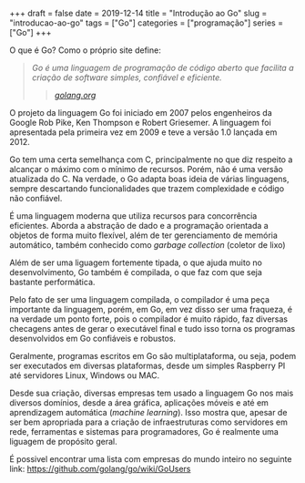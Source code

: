 +++ 
draft = false
date = 2019-12-14
title = "Introdução ao Go"
slug = "introducao-ao-go" 
tags = ["Go"]
categories = ["programação"]
series = ["Go"]
+++

O que é Go? Como o próprio site define: 

> _Go é uma linguagem de programação de código aberto que facilita a criação de software simples, confiável e eficiente._
>> <cite>[golang.org][1]</cite>

O projeto da linguagem Go foi iniciado em 2007 pelos engenheiros da Google Rob Pike, Ken Thompson e Robert Griesemer. A linguagem foi apresentada pela primeira vez em 2009 e teve a versão 1.0 lançada em 2012. 

Go tem uma certa semelhança com C, principalmente no que diz respeito a alcançar o máximo com o mínimo de recursos. Porém, não é uma versão atualizada do C. Na verdade, o Go adapta boas ideia de várias linguagens, sempre descartando funcionalidades que trazem complexidade e código não confiável. 

É uma linguagem moderna que utiliza recursos para concorrência eficientes. Aborda a abstração de dado e a programação orientada a objetos de forma muito flexível, além de ter gerenciamento de memória automático, também conhecido como _garbage collection_ (coletor de lixo)

Além de ser uma liguagem fortemente tipada, o que ajuda muito no desenvolvimento, Go também é compilada, o que faz com que seja bastante performática.

Pelo fato de ser uma linguagem compilada, o compilador é uma peça importante da linguagem, porém, em Go, em vez disso ser uma fraqueza, é na verdade um ponto forte, pois o compilador é muito rápido, faz diversas checagens antes de gerar o executável final e tudo isso torna os programas desenvolvidos em Go confiáveis e robustos.

Geralmente, programas escritos em Go são multiplataforma, ou seja, podem ser executados em diversas plataformas, desde um simples Raspberry PI até servidores Linux, Windows ou MAC.

Desde sua criação, diversas empresas tem usado a linguagem Go nos mais diversos domínios, desde a área gráfica, aplicações móveis e até em aprendizagem automática (_machine learning_). Isso mostra que, apesar de ser bem apropriada para a criação de infraestruturas como servidores em rede, ferramentas e sistemas para programadores, Go é realmente uma liguagem de propósito geral.

É possivel encontrar uma lista com empresas do mundo inteiro no seguinte link: <https://github.com/golang/go/wiki/GoUsers>

[1]:https://golang.org/
